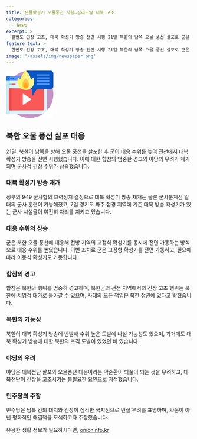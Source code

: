 ```yaml
---
title: 문물확성기 오물풍선 시행…심리도발 대북 고조
categories:
  - News
excerpt: >
  한반도 긴장 고조, 대북 확성기 방송 전면 시행 21일 북한의 남쪽 오물 풍선 살포로 군은 대응 수위를 높여 전면 대북 확성기 방송 실행. 대북 심리전 확대로 남북 군사적 긴장 고조. 한미 군사합의 효력정지로 군사분계선 일대의 군사 훈련 가능해지며, 대북 방송 시간을 확대하고 내용에는 유출 정보 포함. 합참은 북한의 행위에 대해 엄중 경고하며 반발 가능성도 우려. 야당은 대북전단 살포와 심리전 악순환 우려 및 긴장 고조를 우려했으며, 평화 상황 조성을 요청함.
feature_text: >
  한반도 긴장 고조, 대북 확성기 방송 전면 시행 21일 북한의 남쪽 오물 풍선 살포로 군은 대응 수위를 높여 전면 대북 확성기 방송 실행. 대북 심리전 확대로 남북 군사적 긴장 고조. 한미 군사합의 효력정지로 군사분계선 일대의 군사 훈련 가능해지며, 대북 방송 시간을 확대하고 내용에는 유출 정보 포함. 합참은 북한의 행위에 대해 엄중 경고하며 반발 가능성도 우려. 야당은 대북전단 살포와 심리전 악순환 우려 및 긴장 고조를 우려했으며, 평화 상황 조성을 요청함.
image: '/assets/img/newspaper.png'
---
```


<p><img src="/assets/img/news.png" alt="rentncar 속보" /></p>

<h2 data-ke-size="size26">북한 오물 풍선 살포 대응</h2>

<p data-ke-size="size16">21일, 북한이 남쪽을 향해 오물 풍선을 살포한 후 군이 대응 수위를 높여 전선에서 대북 확성기 방송을 전면 시행했습니다. 이에 대한 합참의 엄중한 경고와 야당의 우려가 제기되며 군사적 긴장 수위가 상슬했습니다.</p>

<h3><b>대북 확성기 방송 재개</b></h3>

<p data-ke-size="size16">정부의 9·19 군사합의 효력정지 결정으로 대북 확성기 방송 재개는 물론 군사분계선 일대의 군사 훈련이 가능해졌고, 7일 경기도 파주 접경 지역에 기존 대북 방송 확성기가 있는 군사 시설물이 여전히 자리를 지키고 있습니다.</p>

<h3><b>대응 수위의 상승</b></h3>

<p data-ke-size="size16">군은 북한 오물 풍선에 대응해 전방 지역의 고정식 확성기를 동시에 전면 가동하는 방식으로 대응 수위를 높였습니다. 이번 조치로 군은 고정형 확성기를 전면 가동하고, 필요에 따라 이동식 확성기도 가동합니다.</p>

<h3><b>합참의 경고</b></h3>

<p data-ke-size="size16">합참은 북한의 행위를 엄중히 경고하며, 북한군의 전선 지역에서의 긴장 고조 행위는 북한에 치명적 대가로 돌아갈 수 있으며, 사태의 모든 책임은 북한 정권에 있다고 밝혔습니다.</p>

<h3><b>북한의 가능성</b></h3>

<p data-ke-size="size16">북한이 대북 확성기 방송에 반발해 수위 높은 도발에 나설 가능성도 있으며, 과거에도 대북 확성기 방송에 대한 북한의 포격 도발이 있었던 바 있습니다.</p>

<h3><b>야당의 우려</b></h3>

<p data-ke-size="size16">야당은 대북전단 살포와 오물풍선 대응이라는 악순환이 되풀이 되는 것을 우려하고, 대북전단이 긴장을 고조시키는 불필요한 요인으로 지적했습니다.</p>

<h3><b>민주당의 주장</b></h3>

<p data-ke-size="size16">민주당은 남북 간의 대치와 긴장이 심각한 국지전으로 번질 우려를 표명하며, 싸움이 아닌 평화적인 해결책을 모색하고자 주장했습니다.</p>
유용한 생활 정보가 필요하시다면, <a href="https://onioninfo.kr" rel="dofollow">onioninfo.kr</a>


